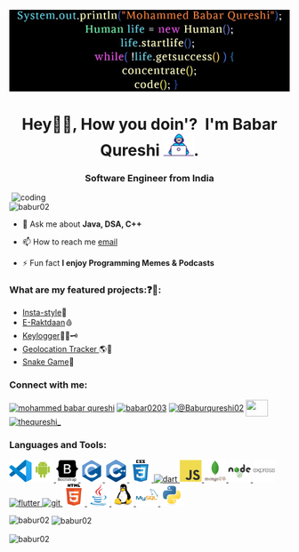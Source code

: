 [![MasterHead](https://github.com/Babur02/Babur02/blob/main/CoverPhoto.jpg)]()
<h1 align="center">Hey🙋‍♂️, How you doin'?&nbsp; I'm Babar Qureshi  <img src="https://github.com/Babur02/Babur02/blob/a12f21e2bd173e06c83d0ef75bc3569b47709821/Developer.gif"  height="40">. </h1>
<h3 align="center">Software Engineer from India</h3>
<img align = "right" width = "500" alt="coding" src="https://th.bing.com/th/id/OIP.30fuPl3x9KvMB2ZYW0k7owHaEK?pid=ImgDet&rs=1">

<p align="left"> <img src="https://komarev.com/ghpvc/?username=babur02&label=Profile%20views&color=0e75b6&style=flat" alt="babur02" /> </p>

- 💬 Ask me about **Java, DSA, C++**

- 📫 How to reach me <a href="baburqureshi002@gmail.com">email</a>

- ⚡ Fun fact **I enjoy Programming Memes & Podcasts**

### What are my featured projects:❓🚀:
- [Insta-style](https://github.com/Babur02/Insta-Style-WebApp.git)📱
- [E-Raktdaan](https://github.com/Babur02/E-Raktdaan.git)🩸   
- [Keylogger](https://github.com/Babur02/Keylogger.git)👨‍💻🗝️  
- [Geolocation Tracker ](https://github.com/Babur02/Geolocation-Tracker.git)🌎📍    
- [Snake Game](https://github.com/Babur02/Snake-Game.git)🐍     

<h3 align="left">Connect with me:</h3>
<p align="left">
<a href="https://www.linkedin.com/in/babar02" target="blank"><img align="center" src="https://raw.githubusercontent.com/rahuldkjain/github-profile-readme-generator/master/src/images/icons/Social/linked-in-alt.svg" alt="mohammed babar qureshi" height="30" width="40" /></a>
<a href="https://www.leetcode.com/babar0203" target="blank"><img align="center" src="https://raw.githubusercontent.com/rahuldkjain/github-profile-readme-generator/master/src/images/icons/Social/leet-code.svg" alt="babar0203" height="30" width="40" /></a>
<a href="https://twitter.com/Baburqureshi02" target="blank"><img align="center" src="https://raw.githubusercontent.com/rahuldkjain/github-profile-readme-generator/master/src/images/icons/Social/twitter.svg" alt="@Baburqureshi02" height="30" width="40" /></a>
<a href = "mailto: baburqureshi02@gmail.com"><img align="center" src="https://seeklogo.com/images/G/gmail-new-2020-logo-32DBE11BB4-seeklogo.com.png" height="30" width="40" /></a>
<a href="https://instagram.com/thequreshi_" target="blank"><img align="center" src="https://raw.githubusercontent.com/rahuldkjain/github-profile-readme-generator/master/src/images/icons/Social/instagram.svg" alt="thequreshi_" height="30" width="40" /></a>

</p>

<h3 align="left">Languages and Tools:</h3>
<img align="left" alt="Visual Studio Code" width="40px" src="https://raw.githubusercontent.com/github/explore/80688e429a7d4ef2fca1e82350fe8e3517d3494d/topics/visual-studio-code/visual-studio-code.png" />
<p align="left"> <a href="https://developer.android.com" target="_blank" rel="noreferrer"> <img src="https://raw.githubusercontent.com/devicons/devicon/master/icons/android/android-original-wordmark.svg" alt="android" width="40" height="40"/> </a> <a href="https://getbootstrap.com" target="_blank" rel="noreferrer"> <img src="https://raw.githubusercontent.com/devicons/devicon/master/icons/bootstrap/bootstrap-plain-wordmark.svg" alt="bootstrap" width="40" height="40"/> </a> <a href="https://www.cprogramming.com/" target="_blank" rel="noreferrer"> <img src="https://raw.githubusercontent.com/devicons/devicon/master/icons/c/c-original.svg" alt="c" width="40" height="40"/> </a> <a href="https://www.w3schools.com/cpp/" target="_blank" rel="noreferrer"> <img src="https://raw.githubusercontent.com/devicons/devicon/master/icons/cplusplus/cplusplus-original.svg" alt="cplusplus" width="40" height="40"/> </a> <a href="https://www.w3schools.com/css/" target="_blank" rel="noreferrer"> <img src="https://raw.githubusercontent.com/devicons/devicon/master/icons/css3/css3-original-wordmark.svg" alt="css3" width="40" height="40"/> </a> <a href="https://dart.dev" target="_blank" rel="noreferrer"> <img src="https://www.vectorlogo.zone/logos/dartlang/dartlang-icon.svg" alt="dart" width="40" height="40"/> </a> <a href="https://developer.mozilla.org/en-US/docs/Web/JavaScript" target="_blank" rel="noreferrer"> <img src="https://raw.githubusercontent.com/devicons/devicon/master/icons/javascript/javascript-original.svg" alt="javascript" width="40" height="40"/> </a> <a href="https://www.mongodb.com/" target="_blank" rel="noreferrer"> <img src="https://raw.githubusercontent.com/devicons/devicon/master/icons/mongodb/mongodb-original-wordmark.svg" alt="mongodb" width="40" height="40"/> </a> <a href="https://nodejs.org" target="_blank" rel="noreferrer"> <img src="https://raw.githubusercontent.com/devicons/devicon/master/icons/nodejs/nodejs-original-wordmark.svg" alt="nodejs" width="40" height="40"/> </a> <a href="https://expressjs.com" target="_blank" rel="noreferrer"> <img src="https://raw.githubusercontent.com/devicons/devicon/master/icons/express/express-original-wordmark.svg" alt="express" width="40" height="40"/> </a> <a href="https://flutter.dev" target="_blank" rel="noreferrer"> <img src="https://www.vectorlogo.zone/logos/flutterio/flutterio-icon.svg" alt="flutter" width="40" height="40"/> </a> <a href="https://git-scm.com/" target="_blank" rel="noreferrer"> <img src="https://www.vectorlogo.zone/logos/git-scm/git-scm-icon.svg" alt="git" width="40" height="40"/> </a>  <a href="https://www.w3.org/html/" target="_blank" rel="noreferrer"> <img src="https://raw.githubusercontent.com/devicons/devicon/master/icons/html5/html5-original-wordmark.svg" alt="html5" width="40" height="40"/> </a> <a href="https://www.java.com" target="_blank" rel="noreferrer"> <img src="https://raw.githubusercontent.com/devicons/devicon/master/icons/java/java-original.svg" alt="java" width="40" height="40"/> </a> <a href="https://www.linux.org/" target="_blank" rel="noreferrer"> <img src="https://raw.githubusercontent.com/devicons/devicon/master/icons/linux/linux-original.svg" alt="linux" width="40" height="40"/> </a> <a href="https://www.mysql.com/" target="_blank" rel="noreferrer"> <img src="https://raw.githubusercontent.com/devicons/devicon/master/icons/mysql/mysql-original-wordmark.svg" alt="mysql" width="40" height="40"/> </a> <a href="https://www.python.org" target="_blank" rel="noreferrer"> <img src="https://raw.githubusercontent.com/devicons/devicon/master/icons/python/python-original.svg" alt="python" width="40" height="40"/> </a> </p>

<p><img align="left" src="https://github-readme-stats.vercel.app/api/top-langs?username=babur02&show_icons=true&locale=en&layout=compact&theme=tokyonight" alt="babur02" /></p>

<p>&nbsp;<img align="center" src="https://github-readme-stats.vercel.app/api?username=babur02&show_icons=true&locale=en&theme=tokyonight" alt="babur02" /></p>

<p><img align="center" src="https://github-readme-streak-stats.herokuapp.com/?user=babur02&&theme=tokyonight" alt="babur02" /></p>
